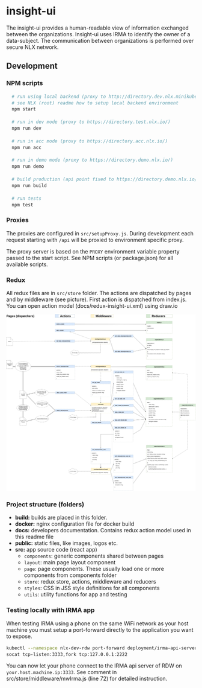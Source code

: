# insight-ui

The insight-ui provides a human-readable view of information exchanged between the organizations. Insight-ui uses IRMA to identify the owner of a data-subject. The communication between organizations is performed over secure NLX network.

## Development

### NPM scripts

```bash
  # run using local backend (proxy to http://directory.dev.nlx.minikube:30080)
  # see NLX (root) readme how to setup local backend environment
  npm start

  # run in dev mode (proxy to https://directory.test.nlx.io/)
  npm run dev

  # run in acc mode (proxy to https://directory.acc.nlx.io/)
  npm run acc

  # run in demo mode (proxy to https://directory.demo.nlx.io/)
  npm run demo

  # build production (api point fixed to https://directory.demo.nlx.io/)
  npm run build

  # run tests
  npm test
```

### Proxies

The proxies are configured in `src/setupProxy.js`.
During development each request starting with `/api` will be proxied to environment specific proxy.

The proxy server is based on the `PROXY` environment variable property passed to the start script. See NPM scripts (or package.json) for all available scripts.

### Redux

All redux files are in `src/store` folder. The actions are dispatched by pages and by middleware (see picture). First action is dispatched from index.js. You can open action model (docs/redux-insight-ui.xml) using draw.io

![redux-actions](docs/redux-insight-ui.jpg)

### Project structure (folders)

- **build:** builds are placed in this folder.
- **docker:** nginx configuration file for docker build
- **docs:** developers documentation. Contains redux action model used in this readme file
- **public:** static files, like images, logos etc.
- **src:** app source code (react app)
  - `components`: generic components shared between pages
  - `layout`: main page layout component
  - `page`: page components. These usually load one or more components from components folder
  - `store`: redux store, actions, middleware and reducers
  - `styles`: CSS in JSS style definitions for all components
  - `utils`: utility functions for app and testing

### Testing locally with IRMA app

When testing IRMA using a phone on the same WiFi network as your host machine you must setup a port-forward directly to the application you want to expose.

```bash
kubectl --namespace nlx-dev-rdw port-forward deployment/irma-api-server 2222:8080
socat tcp-listen:3333,fork tcp:127.0.0.1:2222
```

You can now let your phone connect to the IRMA api server of RDW on `your.host.machine.ip:3333`. See comment in src/store/middleware/mwIrma.js (line 72) for detailed instruction.

